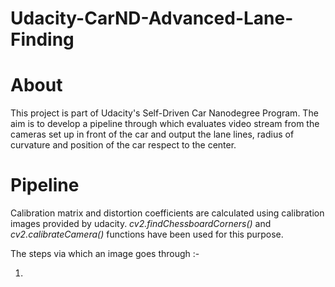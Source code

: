 # Udacity-CarND-Advanced-Lane-Finding

# About

This project is part of Udacity's Self-Driven Car Nanodegree Program. The aim is to develop a pipeline through which evaluates video stream from the cameras set up in front of the car and output the lane lines, radius of curvature and position of the car respect to the center.

# Pipeline

Calibration matrix and distortion coefficients are calculated using calibration images provided by udacity. *cv2.findChessboardCorners()* and *cv2.calibrateCamera()* functions have been used for this purpose. 

The steps via which an image goes through :-

1) 
